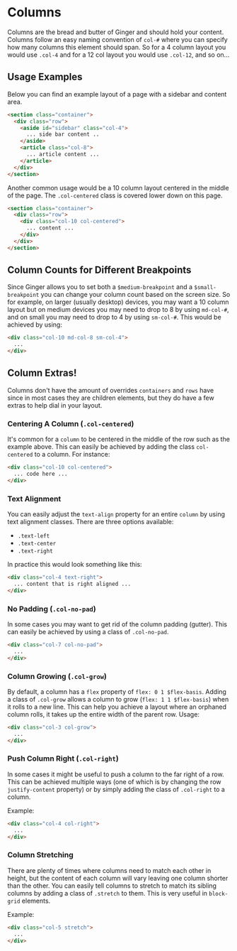 # Columns
Columns are the bread and butter of Ginger and should hold your content. Columns
follow an easy naming convention of `col-#` where you can specify how many columns
this element should span. So for a 4 column layout you would use `.col-4` and for
a 12 col layout you would use `.col-12`, and so on...

## Usage Examples
Below you can find an example layout of a page with a sidebar and content area.

```html
<section class="container">
  <div class="row">
    <aside id="sidebar" class="col-4">
      ... side bar content ..
    </aside>
    <article class="col-8">
      ... article content ...
    </article>
  </div>
</section>
```

Another common usage would be a 10 column layout centered in the middle of the page.
The `.col-centered` class is covered lower down on this page.

```html
<section class="container">
  <div class="row">
    <div class="col-10 col-centered">
      ... content ...
    </div>
  </div>
</section>
```
## Column Counts for Different Breakpoints
Since Ginger allows you to set both a `$medium-breakpoint` and a `$small-breakpoint`
you can change your column count based on the screen size. So for example, on larger
(usually desktop) devices, you may want a 10 column layout but on medium devices
you may need to drop to 8 by using `md-col-#`, and on small you may need to drop to 4 by using `sm-col-#`. This would be
achieved by using:

```html
<div class="col-10 md-col-8 sm-col-4">
  ...
</div>
```

## Column Extras!
Columns don't have the amount of overrides `containers` and `rows` have since in
most cases they are children elements, but they do have a few extras to help dial
in your layout.

### Centering A Column (`.col-centered`)
It's common for a `column` to be centered in the middle of the row such as the
example above. This can easily be achieved by adding the class `col-centered` to
a column. For instance:

```html
<div class="col-10 col-centered">
  ... code here ...
</div>
```

### Text Alignment
You can easily adjust the `text-align` property for an entire `column` by using
text alignment classes. There are three options available:

- `.text-left`
- `.text-center`
- `.text-right`

In practice this would look something like this:

```html
<div class="col-4 text-right">
  ... content that is right aligned ...
</div>
```

### No Padding (`.col-no-pad`)
In some cases you may want to get rid of the column padding (gutter). This can easily
be achieved by using a class of `.col-no-pad`.

```html
<div class="col-7 col-no-pad">
  ...
</div>
```

### Column Growing (`.col-grow`)
By default, a column has a `flex` property of `flex: 0 1 $flex-basis`. Adding a class of
`.col-grow` allows a column to grow (`flex: 1 1 $flex-basis`) when it rolls to a new line.
This can help you achieve a layout where an orphaned column rolls, it takes up the
entire width of the parent row. Usage:

```html
<div class="col-3 col-grow">
  ...
</div>
```
### Push Column Right (`.col-right`)
In some cases it might be useful to push a column to the far right of a row. This can
be achieved multiple ways (one of which is by changing the row `justify-content` property)
or by simply adding the class of `.col-right` to a column.

Example:

```html
<div class="col-4 col-right">
  ...
</div>
```

### Column Stretching
There are plenty of times where columns need to match each other in height, but
the content of each column will vary leaving one column shorter than the other.
You can easily tell columns to stretch to match its sibling columns by adding a class
of `.stretch` to them. This is very useful in `block-grid` elements.

Example:

```html
<div class="col-5 stretch">
  ...
</div>
```
